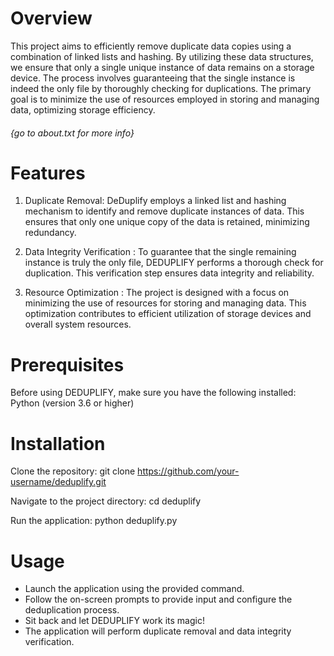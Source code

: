 <h1>Overview</h1>
This project aims to efficiently remove duplicate data copies using a combination of linked lists and hashing. 
By utilizing these data structures, we ensure that only a single unique instance of data remains on a storage device. 
The process involves guaranteeing that the single instance is indeed the only file by thoroughly checking for duplications. 
The primary goal is to minimize the use of resources employed in storing and managing data, optimizing storage efficiency.


<h6>{go to about.txt for more info}</h6>

<h1>Features</h1>

1. Duplicate Removal:
DeDuplify employs a linked list and hashing mechanism to identify and remove duplicate instances of data. This ensures that only one unique copy of the data is retained, minimizing redundancy.

2. Data Integrity Verification :
To guarantee that the single remaining instance is truly the only file, DEDUPLIFY performs a thorough check for duplication. This verification step ensures data integrity and reliability.

3. Resource Optimization :
The project is designed with a focus on minimizing the use of resources for storing and managing data. This optimization contributes to efficient utilization of storage devices and overall system resources.


<h1>Prerequisites</h1>

Before using DEDUPLIFY, make sure you have the following installed:
Python (version 3.6 or higher)

<h1>Installation</h1>

Clone the repository: git clone https://github.com/your-username/deduplify.git

Navigate to the project directory: cd deduplify

Run the application: python deduplify.py

<h1>Usage</h1>

- Launch the application using the provided command.
- Follow the on-screen prompts to provide input and configure the deduplication process.
- Sit back and let DEDUPLIFY work its magic! 
- The application will perform duplicate removal and data integrity verification.
